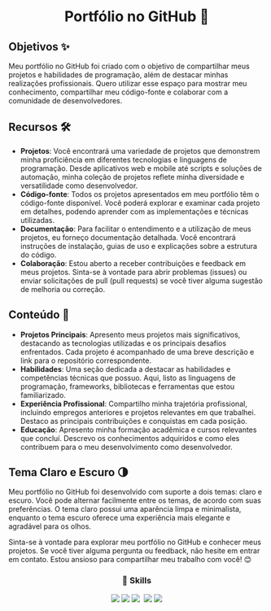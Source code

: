 # <div align="center"> **Portfólio no GitHub** 🌟</div>

## Objetivos ✨
Meu portfólio no GitHub foi criado com o objetivo de compartilhar meus projetos e habilidades de programação, além de destacar minhas realizações profissionais. Quero utilizar esse espaço para mostrar meu conhecimento, compartilhar meu código-fonte e colaborar com a comunidade de desenvolvedores.

## Recursos 🛠️
- **Projetos**: Você encontrará uma variedade de projetos que demonstrem minha proficiência em diferentes tecnologias e linguagens de programação. Desde aplicativos web e mobile até scripts e soluções de automação, minha coleção de projetos reflete minha diversidade e versatilidade como desenvolvedor.
- **Código-fonte**: Todos os projetos apresentados em meu portfólio têm o código-fonte disponível. Você poderá explorar e examinar cada projeto em detalhes, podendo aprender com as implementações e técnicas utilizadas.
- **Documentação**: Para facilitar o entendimento e a utilização de meus projetos, eu forneço documentação detalhada. Você encontrará instruções de instalação, guias de uso e explicações sobre a estrutura do código.
- **Colaboração**: Estou aberto a receber contribuições e feedback em meus projetos. Sinta-se à vontade para abrir problemas (issues) ou enviar solicitações de pull (pull requests) se você tiver alguma sugestão de melhoria ou correção.

## Conteúdo 📂
- **Projetos Principais**: Apresento meus projetos mais significativos, destacando as tecnologias utilizadas e os principais desafios enfrentados. Cada projeto é acompanhado de uma breve descrição e link para o repositório correspondente.
- **Habilidades**: Uma seção dedicada a destacar as habilidades e competências técnicas que possuo. Aqui, listo as linguagens de programação, frameworks, bibliotecas e ferramentas que estou familiarizado.
- **Experiência Profissional**: Compartilho minha trajetória profissional, incluindo empregos anteriores e projetos relevantes em que trabalhei. Destaco as principais contribuições e conquistas em cada posição.
- **Educação**: Apresento minha formação acadêmica e cursos relevantes que concluí. Descrevo os conhecimentos adquiridos e como eles contribuem para o meu desenvolvimento como desenvolvedor.

## Tema Claro e Escuro 🌗
Meu portfólio no GitHub foi desenvolvido com suporte a dois temas: claro e escuro. Você pode alternar facilmente entre os temas, de acordo com suas preferências. O tema claro possui uma aparência limpa e minimalista, enquanto o tema escuro oferece uma experiência mais elegante e agradável para os olhos.

Sinta-se à vontade para explorar meu portfólio no GitHub e conhecer meus projetos. Se você tiver alguma pergunta ou feedback, não hesite em entrar em contato. Estou ansioso para compartilhar meu trabalho com você! 😊
### <div align="center">🚀 Skills</div>
<div align="center">
  <img src="https://img.shields.io/badge/HTML5-E34F26?style=for-the-badge&logo=html5&logoColor=white">
  <img src="https://img.shields.io/badge/CSS3-1572B6?style=for-the-badge&logo=css3&logoColor=white">
  <img src="https://img.shields.io/badge/JavaScript-323330?style=for-the-badge&logo=javascript&logoColor=F7DF1E">
  <img src"https://img.shields.io/badge/PHP-777BB4?style=for-the-badge&logo=php&logoColor=white">
  <img src="https://img.shields.io/badge/MySQL-005C84?style=for-the-badge&logo=mysql&logoColor=white">
  <img src="https://img.shields.io/badge/Adobe%20Photoshop-31A8FF?style=for-the-badge&logo=Adobe%20Photoshop&logoColor=black">
</div>

##
